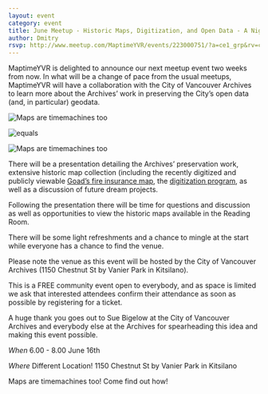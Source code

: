 ```yaml
---
layout: event
category: event
title: June Meetup - Historic Maps, Digitization, and Open Data - A Night at the Vancouver Archives
author: Dmitry
rsvp: http://www.meetup.com/MaptimeYVR/events/223000751/?a=ce1_grp&rv=ce1&_af_eid=223000751&_af=event
---
```

MaptimeYVR is delighted to announce our next meetup event two weeks from now. In what will be a change of pace from the usual meetups, MaptimeYVR will have a collaboration with the City of Vancouver Archives to learn more about the Archives’ work in preserving the City’s open data (and, in particular) geodata.

![Maps are timemachines too](http://maptime.io/vancouver/img/VancouverArchivesAM1594-MAP1006.png)

![equals](http://maptime.io/vancouver/img/equal.png)

![Maps are timemachines too](http://maptime.io/vancouver/img/delorean.png)

There will be a presentation detailing the Archives’ preservation work, extensive historic map collection (including the recently digitized and publicly viewable [Goad’s fire insurance map](www.vancouverarchives.ca/2015/05/21/1912-historical-layer-now-available-in-vanmap/), the [digitization program](http://www.vancouverarchives.ca/2015/02/12/moving-historical-geodata-to-the-web/), as well as a discussion of future dream projects.

Following the presentation there will be time for questions and discussion as well as opportunities to view the historic maps available in the Reading Room.

There will be some light refreshments and a chance to mingle at the start while everyone has a chance to find the venue.

Please note the venue as this event will be hosted by the City of Vancouver Archives (1150 Chestnut St by Vanier Park in Kitsilano).

This is a FREE community event open to everybody, and as space is limited we ask that interested attendees confirm their attendance as soon as possible by registering for a ticket.

A huge thank you goes out to Sue Bigelow at the City of Vancouver Archives and everybody else at the Archives for spearheading this idea and making this event possible.


*When* 6.00 - 8.00 June 16th

*Where*  Different Location! 1150 Chestnut St by Vanier Park in Kitsilano

Maps are timemachines too! Come find out how!
